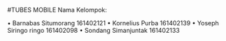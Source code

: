 #TUBES MOBILE
Nama Kelompok:

•	Barnabas Situmorang 161402121
•	Kornelius Purba 161402139
•	Yoseph Siringo ringo 161402098
•	Sondang Simanjuntak 161402133

